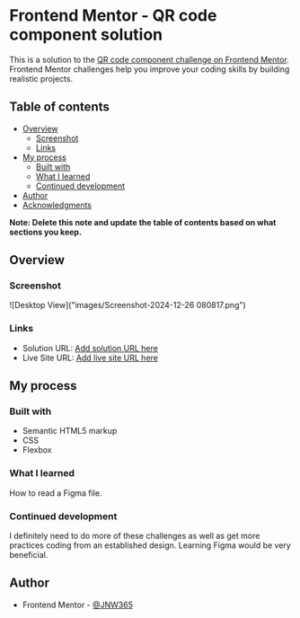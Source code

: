 # Frontend Mentor - QR code component solution

This is a solution to the [QR code component challenge on Frontend Mentor](https://www.frontendmentor.io/challenges/qr-code-component-iux_sIO_H). Frontend Mentor challenges help you improve your coding skills by building realistic projects. 

## Table of contents

- [Overview](#overview)
  - [Screenshot](#screenshot)
  - [Links](#links)
- [My process](#my-process)
  - [Built with](#built-with)
  - [What I learned](#what-i-learned)
  - [Continued development](#continued-development)
- [Author](#author)
- [Acknowledgments](#acknowledgments)

**Note: Delete this note and update the table of contents based on what sections you keep.**

## Overview

### Screenshot

![Desktop View]("images/Screenshot-2024-12-26 080817.png")

### Links

- Solution URL: [Add solution URL here]("https://www.frontendmentor.io/solutions/qr-code-component-1XMhqClXwP")
- Live Site URL: [Add live site URL here]("qr-card-component-five.vercel.app")

## My process

### Built with

- Semantic HTML5 markup
- CSS
- Flexbox


### What I learned

How to read a Figma file.

### Continued development

I definitely need to do more of these challenges as well as get more practices coding from an established
design. Learning Figma would be very beneficial.


## Author

- Frontend Mentor - [@JNW365](https://www.frontendmentor.io/profile/JNW365)

